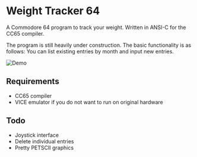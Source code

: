 
# Weight Tracker 64
A Commodore 64 program to track your weight. Written in ANSI-C for the CC65 compiler.

The program is still heavily under construction. The basic functionality is as follows: You can list existing entries by month and input new entries.

![Demo](https://i.imgur.com/HBXNJrn.gif)

## Requirements
* CC65 compiler
* VICE emulator if you do not want to run on original hardware

## Todo
* Joystick interface
* Delete individual entries
* Pretty PETSCII graphics
